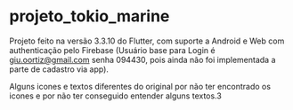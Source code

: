 # projeto_tokio_marine

Projeto feito na versão 3.3.10 do Flutter, com suporte a Android e Web com authenticação pelo Firebase
 (Usuário base para Login é giu.oortiz@gmail.com senha 094430, pois ainda não foi implementada
 a parte de cadastro via app).

Alguns icones e textos diferentes do original por não ter encontrado os icones e por não ter conseguido entender alguns textos.3
